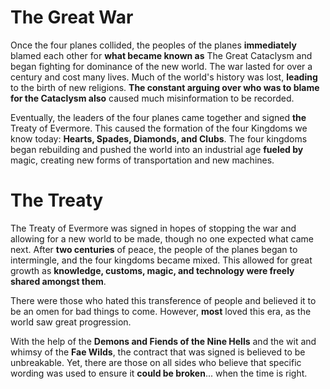 # The Great War
Once the four planes collided, the peoples of the planes **immediately** blamed each other for **what became known as** The Great Cataclysm and began fighting for dominance of the new world. The war lasted for over a century and cost many lives. Much of the world's history was lost, **leading** to the birth of new religions. **The constant arguing over who was to blame for the Cataclysm also** caused much misinformation to be recorded.

Eventually, the leaders of the four planes came together and signed **the** Treaty of Evermore. This caused the formation of the four Kingdoms we know today: **Hearts, Spades, Diamonds, and Clubs**. The four kingdoms began rebuilding and pushed the world into an industrial age **fueled by** magic, creating new forms of transportation and new machines.

# The Treaty
The Treaty of Evermore was signed in hopes of stopping the war and allowing for a new world to be made, though no one expected what came next. After **two centuries** of peace, the people of the planes began to intermingle, and the four kingdoms became mixed. This allowed for great growth as **knowledge, customs, magic, and technology were freely shared amongst them**.

There were those who hated this transference of people and believed it to be an omen for bad things to come. However, **most** loved this era, as the world saw great progression.

With the help of the **Demons and Fiends of the Nine Hells** and the wit and whimsy of the **Fae Wilds**, the contract that was signed is believed to be unbreakable. Yet, there are those on all sides who believe that specific wording was used to ensure it **could be broken**... when the time is right.